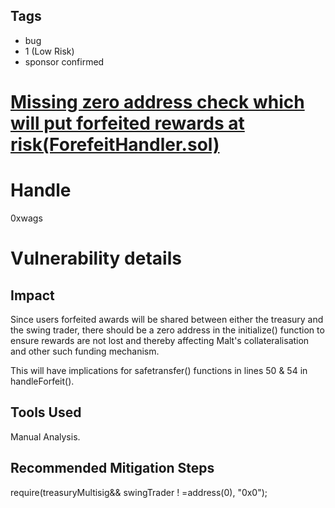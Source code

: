 ## Tags

- bug
- 1 (Low Risk)
- sponsor confirmed

# [Missing zero address check which will put forfeited rewards at risk(ForefeitHandler.sol) ](https://github.com/code-423n4/2021-11-malt-findings/issues/216) 

# Handle

0xwags


# Vulnerability details

## Impact
Since users forfeited awards will be shared between either the treasury and the swing trader, there should be a zero address in the initialize() function to ensure rewards are not lost and thereby affecting  Malt's collateralisation and other such funding mechanism. 

This will have implications for safetransfer() functions in lines 50 & 54 in handleForfeit(). 

## Tools Used
Manual Analysis. 

## Recommended Mitigation Steps

require(treasuryMultisig&& swingTrader ! =address(0), "0x0");

